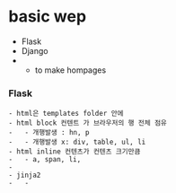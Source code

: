 # basic wep
- Flask 
- Django
-   - to make hompages

### Flask

```
- html은 templates folder 안에
- html block 컨텐트 가 브라우저의 행 전체 점유
-   - 개행발생 : hn, p 
-   - 개행발생 x: div, table, ul, li
- html inline 컨텐츠가 컨텐츠 크기만큼
-   - a, span, li,
-
- jinja2
-   -  
```
